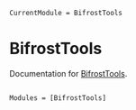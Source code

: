 ```@meta
CurrentModule = BifrostTools
```

# BifrostTools

Documentation for [BifrostTools](https://github.com/ITA-Solar/BifrostTools.jl).

```@index
```

```@autodocs
Modules = [BifrostTools]
```
